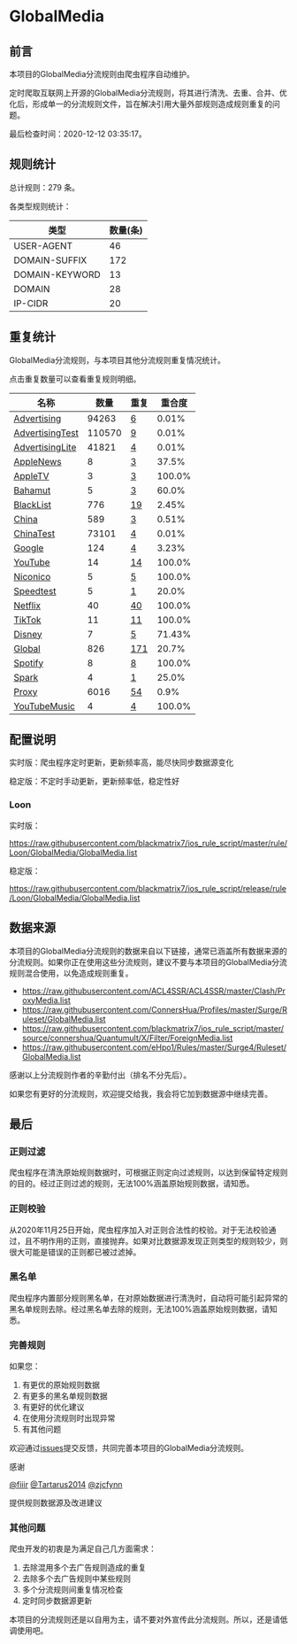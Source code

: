# GlobalMedia

## 前言

本项目的GlobalMedia分流规则由爬虫程序自动维护。

定时爬取互联网上开源的GlobalMedia分流规则，将其进行清洗、去重、合并、优化后，形成单一的分流规则文件，旨在解决引用大量外部规则造成规则重复的问题。




最后检查时间：2020-12-12 03:35:17。

## 规则统计

总计规则：279 条。

各类型规则统计：

| 类型 | 数量(条) |
| ---- | ---- |
| USER-AGENT | 46 |
| DOMAIN-SUFFIX | 172 |
| DOMAIN-KEYWORD | 13 |
| DOMAIN | 28 |
| IP-CIDR | 20 |
## 重复统计

GlobalMedia分流规则，与本项目其他分流规则重复情况统计。

点击重复数量可以查看重复规则明细。

| 名称 | 数量 | 重复 | 重合度 |
| ---- | ---- | ---- | ------ |
|  [Advertising](https://github.com/blackmatrix7/ios_rule_script/tree/master/rule/Loon/Advertising)    | 94263   | [6](https://raw.githubusercontent.com/blackmatrix7/ios_rule_script/master/rule/Loon/GlobalMedia/Repeat.list)   |   0.01% |
|  [AdvertisingTest](https://github.com/blackmatrix7/ios_rule_script/tree/master/rule/Loon/AdvertisingTest)    | 110570   | [9](https://raw.githubusercontent.com/blackmatrix7/ios_rule_script/master/rule/Loon/GlobalMedia/Repeat.list)   |   0.01% |
|  [AdvertisingLite](https://github.com/blackmatrix7/ios_rule_script/tree/master/rule/Loon/AdvertisingLite)    | 41821   | [4](https://raw.githubusercontent.com/blackmatrix7/ios_rule_script/master/rule/Loon/GlobalMedia/Repeat.list)   |   0.01% |
|  [AppleNews](https://github.com/blackmatrix7/ios_rule_script/tree/master/rule/Loon/AppleNews)    | 8   | [3](https://raw.githubusercontent.com/blackmatrix7/ios_rule_script/master/rule/Loon/GlobalMedia/Repeat.list)   |   37.5% |
|  [AppleTV](https://github.com/blackmatrix7/ios_rule_script/tree/master/rule/Loon/AppleTV)    | 3   | [3](https://raw.githubusercontent.com/blackmatrix7/ios_rule_script/master/rule/Loon/GlobalMedia/Repeat.list)   |   100.0% |
|  [Bahamut](https://github.com/blackmatrix7/ios_rule_script/tree/master/rule/Loon/Bahamut)    | 5   | [3](https://raw.githubusercontent.com/blackmatrix7/ios_rule_script/master/rule/Loon/GlobalMedia/Repeat.list)   |   60.0% |
|  [BlackList](https://github.com/blackmatrix7/ios_rule_script/tree/master/rule/Loon/BlackList)    | 776   | [19](https://raw.githubusercontent.com/blackmatrix7/ios_rule_script/master/rule/Loon/GlobalMedia/Repeat.list)   |   2.45% |
|  [China](https://github.com/blackmatrix7/ios_rule_script/tree/master/rule/Loon/China)    | 589   | [3](https://raw.githubusercontent.com/blackmatrix7/ios_rule_script/master/rule/Loon/GlobalMedia/Repeat.list)   |   0.51% |
|  [ChinaTest](https://github.com/blackmatrix7/ios_rule_script/tree/master/rule/Loon/ChinaTest)    | 73101   | [4](https://raw.githubusercontent.com/blackmatrix7/ios_rule_script/master/rule/Loon/GlobalMedia/Repeat.list)   |   0.01% |
|  [Google](https://github.com/blackmatrix7/ios_rule_script/tree/master/rule/Loon/Google)    | 124   | [4](https://raw.githubusercontent.com/blackmatrix7/ios_rule_script/master/rule/Loon/GlobalMedia/Repeat.list)   |   3.23% |
|  [YouTube](https://github.com/blackmatrix7/ios_rule_script/tree/master/rule/Loon/YouTube)    | 14   | [14](https://raw.githubusercontent.com/blackmatrix7/ios_rule_script/master/rule/Loon/GlobalMedia/Repeat.list)   |   100.0% |
|  [Niconico](https://github.com/blackmatrix7/ios_rule_script/tree/master/rule/Loon/Niconico)    | 5   | [5](https://raw.githubusercontent.com/blackmatrix7/ios_rule_script/master/rule/Loon/GlobalMedia/Repeat.list)   |   100.0% |
|  [Speedtest](https://github.com/blackmatrix7/ios_rule_script/tree/master/rule/Loon/Speedtest)    | 5   | [1](https://raw.githubusercontent.com/blackmatrix7/ios_rule_script/master/rule/Loon/GlobalMedia/Repeat.list)   |   20.0% |
|  [Netflix](https://github.com/blackmatrix7/ios_rule_script/tree/master/rule/Loon/Netflix)    | 40   | [40](https://raw.githubusercontent.com/blackmatrix7/ios_rule_script/master/rule/Loon/GlobalMedia/Repeat.list)   |   100.0% |
|  [TikTok](https://github.com/blackmatrix7/ios_rule_script/tree/master/rule/Loon/TikTok)    | 11   | [11](https://raw.githubusercontent.com/blackmatrix7/ios_rule_script/master/rule/Loon/GlobalMedia/Repeat.list)   |   100.0% |
|  [Disney](https://github.com/blackmatrix7/ios_rule_script/tree/master/rule/Loon/Disney)    | 7   | [5](https://raw.githubusercontent.com/blackmatrix7/ios_rule_script/master/rule/Loon/GlobalMedia/Repeat.list)   |   71.43% |
|  [Global](https://github.com/blackmatrix7/ios_rule_script/tree/master/rule/Loon/Global)    | 826   | [171](https://raw.githubusercontent.com/blackmatrix7/ios_rule_script/master/rule/Loon/GlobalMedia/Repeat.list)   |   20.7% |
|  [Spotify](https://github.com/blackmatrix7/ios_rule_script/tree/master/rule/Loon/Spotify)    | 8   | [8](https://raw.githubusercontent.com/blackmatrix7/ios_rule_script/master/rule/Loon/GlobalMedia/Repeat.list)   |   100.0% |
|  [Spark](https://github.com/blackmatrix7/ios_rule_script/tree/master/rule/Loon/Spark)    | 4   | [1](https://raw.githubusercontent.com/blackmatrix7/ios_rule_script/master/rule/Loon/GlobalMedia/Repeat.list)   |   25.0% |
|  [Proxy](https://github.com/blackmatrix7/ios_rule_script/tree/master/rule/Loon/Proxy)    | 6016   | [54](https://raw.githubusercontent.com/blackmatrix7/ios_rule_script/master/rule/Loon/GlobalMedia/Repeat.list)   |   0.9% |
|  [YouTubeMusic](https://github.com/blackmatrix7/ios_rule_script/tree/master/rule/Loon/YouTubeMusic)    | 4   | [4](https://raw.githubusercontent.com/blackmatrix7/ios_rule_script/master/rule/Loon/GlobalMedia/Repeat.list)   |   100.0% |
## 配置说明

实时版：爬虫程序定时更新，更新频率高，能尽快同步数据源变化

稳定版：不定时手动更新，更新频率低，稳定性好

### Loon 
实时版：

https://raw.githubusercontent.com/blackmatrix7/ios_rule_script/master/rule/Loon/GlobalMedia/GlobalMedia.list

稳定版：

https://raw.githubusercontent.com/blackmatrix7/ios_rule_script/release/rule/Loon/GlobalMedia/GlobalMedia.list

## 数据来源

本项目的GlobalMedia分流规则的数据来自以下链接，通常已涵盖所有数据来源的分流规则。如果你正在使用这些分流规则，建议不要与本项目的GlobalMedia分流规则混合使用，以免造成规则重复。

- https://raw.githubusercontent.com/ACL4SSR/ACL4SSR/master/Clash/ProxyMedia.list
- https://raw.githubusercontent.com/ConnersHua/Profiles/master/Surge/Ruleset/GlobalMedia.list
- https://raw.githubusercontent.com/blackmatrix7/ios_rule_script/master/source/connershua/Quantumult/X/Filter/ForeignMedia.list
- https://raw.githubusercontent.com/eHpo1/Rules/master/Surge4/Ruleset/GlobalMedia.list


感谢以上分流规则作者的辛勤付出（排名不分先后）。

如果您有更好的分流规则，欢迎提交给我，我会将它加到数据源中继续完善。

## 最后

### 正则过滤

爬虫程序在清洗原始规则数据时，可根据正则定向过滤规则，以达到保留特定规则的目的。经过正则过滤的规则，无法100%涵盖原始规则数据，请知悉。

### 正则校验

从2020年11月25日开始，爬虫程序加入对正则合法性的校验。对于无法校验通过，且不明作用的正则，直接抛弃。如果对比数据源发现正则类型的规则较少，则很大可能是错误的正则都已被过滤掉。

### 黑名单

爬虫程序内置部分规则黑名单，在对原始数据进行清洗时，自动将可能引起异常的黑名单规则去除。经过黑名单去除的规则，无法100%涵盖原始规则数据，请知悉。

### 完善规则

如果您：

1. 有更优的原始规则数据
2. 有更多的黑名单规则数据
3. 有更好的优化建议
4. 在使用分流规则时出现异常
5. 有其他问题

欢迎通过[issues](https://github.com/blackmatrix7/ios_rule_script/issues/new)提交反馈，共同完善本项目的GlobalMedia分流规则。

感谢

[@fiiir](https://github.com/fiiir) [@Tartarus2014](https://github.com/Tartarus2014) [@zjcfynn](https://github.com/zjcfynn) 

提供规则数据源及改进建议

### 其他问题

爬虫开发的初衷是为满足自己几方面需求：

1. 去除混用多个去广告规则造成的重复
2. 去除多个去广告规则中某些规则
3. 多个分流规则间重复情况检查
4. 定时同步数据源更新

本项目的分流规则还是以自用为主，请不要对外宣传此分流规则。所以，还是请低调使用吧。